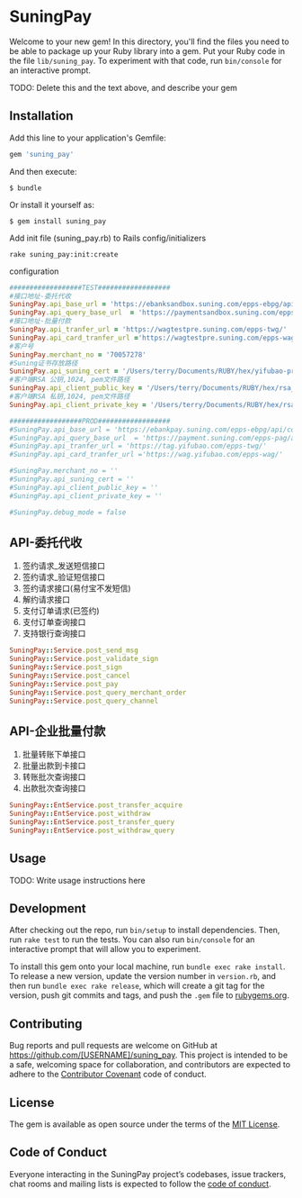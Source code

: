 # SuningPay

Welcome to your new gem! In this directory, you'll find the files you need to be able to package up your Ruby library into a gem. Put your Ruby code in the file `lib/suning_pay`. To experiment with that code, run `bin/console` for an interactive prompt.

TODO: Delete this and the text above, and describe your gem

## Installation

Add this line to your application's Gemfile:

```ruby
gem 'suning_pay'
```

And then execute:

    $ bundle

Or install it yourself as:

    $ gem install suning_pay
    
Add init file (suning_pay.rb) to Rails config/initializers

    rake suning_pay:init:create
    
configuration

```ruby
##################TEST##################
#接口地址-委托代收
SuningPay.api_base_url = 'https://ebanksandbox.suning.com/epps-ebpg/api/contract/'
SuningPay.api_query_base_url  = 'https://paymentsandbox.suning.com/epps-pag/apiGateway/merchantOrder/'
#接口地址-批量付款
SuningPay.api_tranfer_url = 'https://wagtestpre.suning.com/epps-twg/'
SuningPay.api_card_tranfer_url ='https://wagtestpre.suning.com/epps-wag/'
#客户号
SuningPay.merchant_no = '70057278'
#Suning证书存放路径
SuningPay.api_suning_cert = '/Users/terry/Documents/RUBY/hex/yifubao-pre.cer'
#客户端RSA 公钥,1024, pem文件路径
SuningPay.api_client_public_key = '/Users/terry/Documents/RUBY/hex/rsa_public_key.pem'
#客户端RSA 私钥,1024, pem文件路径
SuningPay.api_client_private_key = '/Users/terry/Documents/RUBY/hex/rsa_private_key.pem'

##################PROD##################
#SuningPay.api_base_url = 'https://ebankpay.suning.com/epps-ebpg/api/contract/'
#SuningPay.api_query_base_url  = 'https://payment.suning.com/epps-pag/apiGateway/merchantOrder/'
#SuningPay.api_tranfer_url = 'https://tag.yifubao.com/epps-twg/'
#SuningPay.api_card_tranfer_url ='https://wag.yifubao.com/epps-wag/'

#SuningPay.merchant_no = ''
#SuningPay.api_suning_cert = ''
#SuningPay.api_client_public_key = ''
#SuningPay.api_client_private_key = ''

#SuningPay.debug_mode = false
```
    
## API-委托代收

1. 签约请求_发送短信接口
2. 签约请求_验证短信接口
3. 签约请求接口(易付宝不发短信)
4. 解约请求接口
5. 支付订单请求(已签约)
6. 支付订单查询接口
7. 支持银行查询接口

```ruby
SuningPay::Service.post_send_msg
SuningPay::Service.post_validate_sign
SuningPay::Service.post_sign
SuningPay::Service.post_cancel
SuningPay::Service.post_pay
SuningPay::Service.post_query_merchant_order
SuningPay::Service.post_query_channel
```

## API-企业批量付款

1. 批量转账下单接口
2. 批量出款到卡接口
3. 转账批次查询接口
4. 出款批次查询接口

```ruby
SuningPay::EntService.post_transfer_acquire
SuningPay::EntService.post_withdraw
SuningPay::EntService.post_transfer_query
SuningPay::EntService.post_withdraw_query
```

## Usage

TODO: Write usage instructions here

## Development

After checking out the repo, run `bin/setup` to install dependencies. Then, run `rake test` to run the tests. You can also run `bin/console` for an interactive prompt that will allow you to experiment.

To install this gem onto your local machine, run `bundle exec rake install`. To release a new version, update the version number in `version.rb`, and then run `bundle exec rake release`, which will create a git tag for the version, push git commits and tags, and push the `.gem` file to [rubygems.org](https://rubygems.org).

## Contributing

Bug reports and pull requests are welcome on GitHub at https://github.com/[USERNAME]/suning_pay. This project is intended to be a safe, welcoming space for collaboration, and contributors are expected to adhere to the [Contributor Covenant](http://contributor-covenant.org) code of conduct.

## License

The gem is available as open source under the terms of the [MIT License](http://opensource.org/licenses/MIT).

## Code of Conduct

Everyone interacting in the SuningPay project’s codebases, issue trackers, chat rooms and mailing lists is expected to follow the [code of conduct](https://github.com/[USERNAME]/suning_pay/blob/master/CODE_OF_CONDUCT.md).
